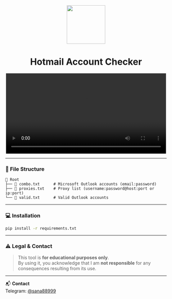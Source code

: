 <div align="center">
  <img src="https://i.ibb.co/dJ1rh03/microsoft-logo.png" width="120"/>
  <h1>Hotmail Account Checker</h1>
 <video src="https://github.com/user-attachments/assets/58833a75-18e1-457a-8938-d3ee55d2b328" width="500" controls></video>


</div>

---

### 📑 File Structure

```
📁 Root
├── 📄 combo.txt      # Microsoft Outlook accounts (email:password)
├── 📄 proxies.txt    # Proxy list (username:password@host:port or ip:port)
└── 📄 valid.txt      # Valid Outlook accounts
```

---

### 💻 Installation

```bash
pip install -r requirements.txt
```

---

### ⚠️ Legal & Contact

> This tool is **for educational purposes only**.  
> By using it, you acknowledge that I am **not responsible** for any consequences resulting from its use.

---

📬 **Contact**  
Telegram: [@sana88999](https://t.me/sana88999)
